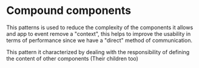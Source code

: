 # Compound components

This patterns is used to reduce the complexity of the components
it allows and app to event remove a "context", this helps to improve
the usability in terms of performance since we have a "direct" method
of communication.

This pattern it characterized by dealing with the responsibility of
defining the content of other components (Their children too)
